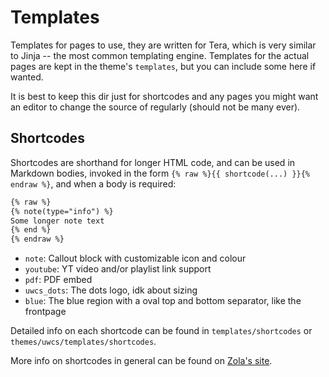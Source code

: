 # Templates

Templates for pages to use, they are written for Tera, which is very similar to Jinja -- the most common templating engine. 
Templates for the actual pages are kept in the theme's `templates`, but you can include some here if wanted.

It is best to keep this dir just for shortcodes and any pages you might want an editor to change the source of regularly (should not be many ever).

## Shortcodes

Shortcodes are shorthand for longer HTML code, and can be used in Markdown bodies, invoked in the form `{% raw %}{{ shortcode(...) }}{% endraw %}`, and when a body is required:
```markdown
{% raw %}
{% note(type="info") %}
Some longer note text
{% end %}
{% endraw %}
```

- `note`: Callout block with customizable icon and colour
- `youtube`: YT video and/or playlist link support
- `pdf`: PDF embed
- `uwcs_dots`: The dots logo, idk about sizing
- `blue`: The blue region with a oval top and bottom separator, like the frontpage

Detailed info on each shortcode can be found in `templates/shortcodes` or `themes/uwcs/templates/shortcodes`.

More info on shortcodes in general can be found on [Zola's site](https://www.getzola.org/documentation/content/shortcodes/).